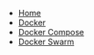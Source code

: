 - [Home](https://raghavramesh.github.io/mooc-notes/)
- [Docker](https://raghavramesh.github.io/mooc-notes/DevOps/Docker/Docker-CloudAcademy.html)
- [Docker Compose](https://raghavramesh.github.io/mooc-notes/DevOps/Docker/DockerCompose-CloudAcademy.html)
- [Docker Swarm](https://raghavramesh.github.io/mooc-notes/DevOps/Docker/DockerSwarm-CloudAcademy.html)
